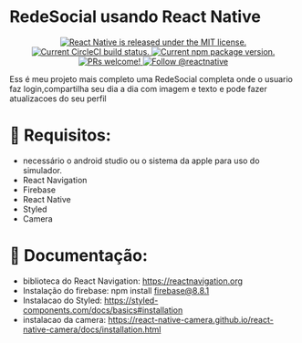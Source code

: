 # RedeSocial usando React Native 
<p align="center">
  <a href="https://github.com/facebook/react-native/blob/HEAD/LICENSE">
    <img src="https://img.shields.io/badge/license-MIT-blue.svg" alt="React Native is released under the MIT license." />
  </a>
  <a href="https://circleci.com/gh/facebook/react-native">
    <img src="https://circleci.com/gh/facebook/react-native.svg?style=shield" alt="Current CircleCI build status." />
  </a>
  <a href="https://www.npmjs.org/package/react-native">
    <img src="https://img.shields.io/npm/v/react-native?color=brightgreen&label=npm%20package" alt="Current npm package version." />
  </a>
  <a href="https://reactnative.dev/docs/contributing">
    <img src="https://img.shields.io/badge/PRs-welcome-brightgreen.svg" alt="PRs welcome!" />
  </a>
  <a href="https://twitter.com/intent/follow?screen_name=reactnative">
    <img src="https://img.shields.io/twitter/follow/reactnative.svg?label=Follow%20@reactnative" alt="Follow @reactnative" />
  </a>
</p>

Ess é meu projeto mais completo uma RedeSocial completa onde o usuario faz login,compartilha seu dia a dia com imagem
e texto e pode fazer atualizacoes do seu perfil 

 <a href="https://www.youtube.com/watch?v=Qstre1Eljs0"></a>


  
# 📔 Requisitos:
- necessário o android studio ou o sistema da apple para uso do simulador.
- React Navigation
- Firebase 
- React Native
- Styled
- Camera

 # 📖 Documentação:
 - biblioteca do React Navigation: https://reactnavigation.org
 - Instalação do firebase: ​​npm install firebase@8.8.1​
 - Instalacao do Styled: https://styled-components.com/docs/basics#installation
 - instalacao da camera: https://react-native-camera.github.io/react-native-camera/docs/installation.html
